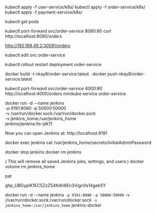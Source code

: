 kubectl apply -f user-service/k8s/
kubectl apply -f order-service/k8s/
kubectl apply -f payment-service/k8s/

kubectl get pods

kubectl port-forward svc/order-service 8080:80
curl http://localhost:8080/orders

http://192.168.49.2:30581/orders

kubectl edit svc order-service

kubectl rollout restart deployment order-service

docker build -t nkay8/order-service:latest .
docker push nkay8/order-service:latest

kubectl port-forward svc/order-service 4000:80
http://localhost:4000/orders
minikube service order-service

docker run -d --name jenkins \
  -p 9191:8080 -p 50000:50000 \
  -v /var/run/docker.sock:/var/run/docker.sock \
  -v jenkins_home:/var/jenkins_home \
  jenkins/jenkins:lts-jdk11


Now you can open Jenkins at:
 http://localhost:9191 

 docker exec jenkins cat /var/jenkins_home/secrets/initialAdminPassword

docker stop jenkins
docker rm jenkins

( This will remove all saved Jenkins jobs, settings, and users:)
docker volume rm jenkins_home 

pat

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



docker run -d --name jenkins `
  -p 9191:8080 -p 50000:50000 `
  -v //var/run/docker.sock:/var/run/docker.sock `
  -v jenkins_home:/var/jenkins_home `
  jenkins-docker
